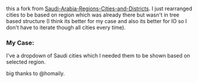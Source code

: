 this a fork from [Saudi-Arabia-Regions-Cities-and-Districts](https://github.com/homaily/Saudi-Arabia-Regions-Cities-and-Districts). I just rearranged cities to be based on region which was already there but wasn't in tree based structure (I think its better for my case and also its better for IO so I don't have to iterate though all cities every time).

### My Case:
I've a dropdown of Saudi cities which I needed them to be shown based on selected region.

big thanks to @homaily.